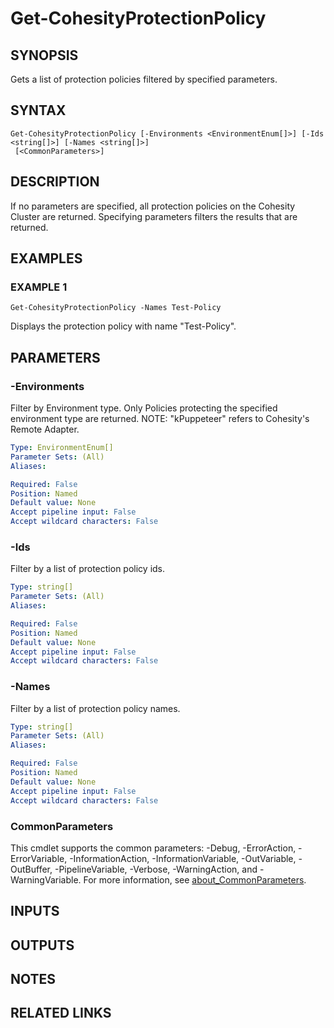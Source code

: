 
# Get-CohesityProtectionPolicy

## SYNOPSIS
Gets a list of protection policies filtered by specified parameters.

## SYNTAX

```
Get-CohesityProtectionPolicy [-Environments <EnvironmentEnum[]>] [-Ids <string[]>] [-Names <string[]>]
 [<CommonParameters>]
```

## DESCRIPTION
If no parameters are specified, all protection policies on the Cohesity Cluster are returned.
Specifying parameters filters the results that are returned.

## EXAMPLES

### EXAMPLE 1
```
Get-CohesityProtectionPolicy -Names Test-Policy
```

Displays the protection policy with name "Test-Policy".

## PARAMETERS

### -Environments
Filter by Environment type.
Only Policies protecting the specified environment type are returned.
NOTE: "kPuppeteer" refers to Cohesity's Remote Adapter.

```yaml
Type: EnvironmentEnum[]
Parameter Sets: (All)
Aliases:

Required: False
Position: Named
Default value: None
Accept pipeline input: False
Accept wildcard characters: False
```

### -Ids
Filter by a list of protection policy ids.

```yaml
Type: string[]
Parameter Sets: (All)
Aliases:

Required: False
Position: Named
Default value: None
Accept pipeline input: False
Accept wildcard characters: False
```

### -Names
Filter by a list of protection policy names.

```yaml
Type: string[]
Parameter Sets: (All)
Aliases:

Required: False
Position: Named
Default value: None
Accept pipeline input: False
Accept wildcard characters: False
```

### CommonParameters
This cmdlet supports the common parameters: -Debug, -ErrorAction, -ErrorVariable, -InformationAction, -InformationVariable, -OutVariable, -OutBuffer, -PipelineVariable, -Verbose, -WarningAction, and -WarningVariable. For more information, see [about_CommonParameters](http://go.microsoft.com/fwlink/?LinkID=113216).

## INPUTS

## OUTPUTS

## NOTES

## RELATED LINKS

